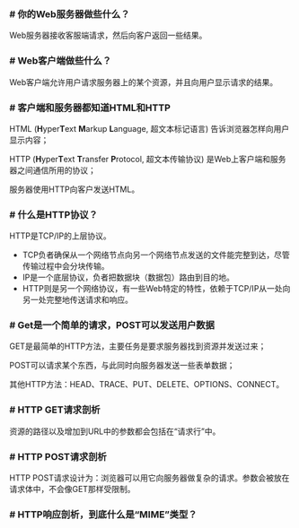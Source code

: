 ### # 你的Web服务器做些什么？

Web服务器接收客服端请求，然后向客户返回一些结果。

### # Web客户端做些什么？

Web客户端允许用户请求服务器上的某个资源，并且向用户显示请求的结果。

### # 客户端和服务器都知道HTML和HTTP

HTML (**H**yper**T**ext **M**arkup **L**anguage, 超文本标记语言) 告诉浏览器怎样向用户显示内容；

HTTP (**H**yper**T**ext **T**ransfer **P**rotocol, 超文本传输协议) 是Web上客户端和服务器之间通信所用的协议；

服务器使用HTTP向客户发送HTML。

### # 什么是HTTP协议？

HTTP是TCP/IP的上层协议。

+ TCP负者确保从一个网络节点向另一个网络节点发送的文件能完整到达，尽管传输过程中会分块传输。
+ IP是一个底层协议，负者把数据块（数据包）路由到目的地。
+ HTTP则是另一个网络协议，有一些Web特定的特性，依赖于TCP/IP从一处向另一处完整地传送请求和响应。

### # Get是一个简单的请求，POST可以发送用户数据

GET是最简单的HTTP方法，主要任务是要求服务器找到资源并发送过来；

POST可以请求某个东西，与此同时向服务器发送一些表单数据；

其他HTTP方法：HEAD、TRACE、PUT、DELETE、OPTIONS、CONNECT。

### # HTTP GET请求剖析

资源的路径以及增加到URL中的参数都会包括在“请求行”中。

### # HTTP POST请求剖析

HTTP POST请求设计为：浏览器可以用它向服务器做复杂的请求。参数会被放在请求体中，不会像GET那样受限制。

### # HTTP响应剖析，到底什么是“MIME”类型？








